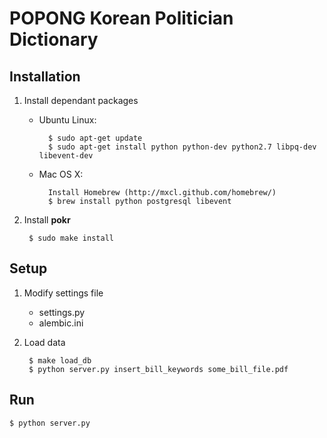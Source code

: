 POPONG Korean Politician Dictionary
===================================

## Installation

1. Install dependant packages
    - Ubuntu Linux:

            $ sudo apt-get update
            $ sudo apt-get install python python-dev python2.7 libpq-dev libevent-dev
    - Mac OS X:
	
            Install Homebrew (http://mxcl.github.com/homebrew/)
            $ brew install python postgresql libevent

1. Install **pokr**

        $ sudo make install

## Setup

1. Modify settings file
    - settings.py
    - alembic.ini
1. Load data

        $ make load_db
        $ python server.py insert_bill_keywords some_bill_file.pdf

## Run

	$ python server.py
